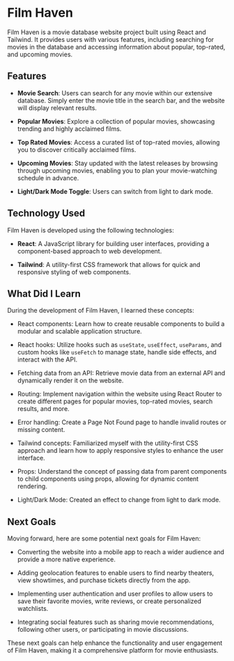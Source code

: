 # Film Haven

Film Haven is a movie database website project built using React and Tailwind. It provides users with various features, including searching for movies in the database and accessing information about popular, top-rated, and upcoming movies.

## Features

- **Movie Search**: Users can search for any movie within our extensive database. Simply enter the movie title in the search bar, and the website will display relevant results.

- **Popular Movies**: Explore a collection of popular movies, showcasing trending and highly acclaimed films.

- **Top Rated Movies**: Access a curated list of top-rated movies, allowing you to discover critically acclaimed films.

- **Upcoming Movies**: Stay updated with the latest releases by browsing through upcoming movies, enabling you to plan your movie-watching schedule in advance.

- **Light/Dark Mode Toggle**: Users can switch from light to dark mode.

## Technology Used

Film Haven is developed using the following technologies:

- **React**: A JavaScript library for building user interfaces, providing a component-based approach to web development.

- **Tailwind**: A utility-first CSS framework that allows for quick and responsive styling of web components.

## What Did I Learn

During the development of Film Haven, I learned these concepts:

- React components: Learn how to create reusable components to build a modular and scalable application structure.

- React hooks: Utilize hooks such as `useState`, `useEffect`, `useParams`, and custom hooks like `useFetch` to manage state, handle side effects, and interact with the API.

- Fetching data from an API: Retrieve movie data from an external API and dynamically render it on the website.

- Routing: Implement navigation within the website using React Router to create different pages for popular movies, top-rated movies, search results, and more.

- Error handling: Create a Page Not Found page to handle invalid routes or missing content.

- Tailwind concepts: Familiarized myself with the utility-first CSS approach and learn how to apply responsive styles to enhance the user interface.

- Props: Understand the concept of passing data from parent components to child components using props, allowing for dynamic content rendering.

- Light/Dark Mode: Created an effect to change from light to dark mode.


## Next Goals

Moving forward, here are some potential next goals for Film Haven:

- Converting the website into a mobile app to reach a wider audience and provide a more native experience.

- Adding geolocation features to enable users to find nearby theaters, view showtimes, and purchase tickets directly from the app.

- Implementing user authentication and user profiles to allow users to save their favorite movies, write reviews, or create personalized watchlists.

- Integrating social features such as sharing movie recommendations, following other users, or participating in movie discussions.

These next goals can help enhance the functionality and user engagement of Film Haven, making it a comprehensive platform for movie enthusiasts.
